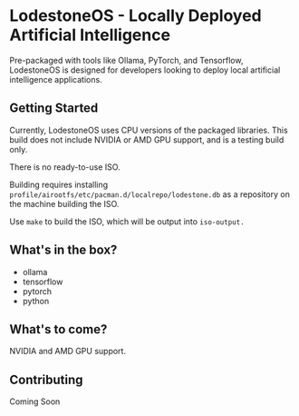 # LodestoneOS - Locally Deployed Artificial Intelligence
 Pre-packaged with tools like Ollama, PyTorch, and Tensorflow, LodestoneOS is designed for developers looking to deploy local artificial intelligence applications.

## Getting Started
Currently, LodestoneOS uses CPU versions of the packaged libraries. This build does not include NVIDIA or AMD GPU support, and is a testing build only.

There is no ready-to-use ISO.

Building requires installing `profile/airootfs/etc/pacman.d/localrepo/lodestone.db` as a repository on the machine building the ISO.

Use `make` to build the ISO, which will be output into `iso-output.`

## What's in the box?
- ollama
- tensorflow
- pytorch
- python

## What's to come?
NVIDIA and AMD GPU support.

## Contributing
Coming Soon
